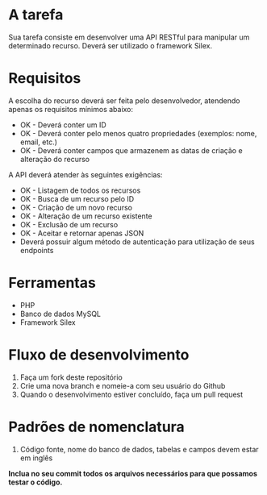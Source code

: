 # A tarefa
Sua tarefa consiste em desenvolver uma API RESTful para manipular um determinado recurso. Deverá ser utilizado o framework Silex.

# Requisitos
A escolha do recurso deverá ser feita pelo desenvolvedor, atendendo apenas os requisitos mínimos abaixo:

* OK - Deverá conter um ID
* OK - Deverá conter pelo menos quatro propriedades (exemplos: nome, email, etc.)
* OK - Deverá conter campos que armazenem as datas de criação e alteração do recurso

A API deverá atender às seguintes exigências:

* OK - Listagem de todos os recursos
* OK - Busca de um recurso pelo ID
* OK - Criação de um novo recurso
* OK - Alteração de um recurso existente
* OK - Exclusão de um recurso
* OK - Aceitar e retornar apenas JSON
* Deverá possuir algum método de autenticação para utilização de seus endpoints

# Ferramentas
* PHP
* Banco de dados MySQL
* Framework Silex

# Fluxo de desenvolvimento
1. Faça um fork deste repositório
2. Crie uma nova branch e nomeie-a com seu usuário do Github
3. Quando o desenvolvimento estiver concluído, faça um pull request

# Padrões de nomenclatura
1. Código fonte, nome do banco de dados, tabelas e campos devem estar em inglês

**Inclua no seu commit todos os arquivos necessários para que possamos testar o código.**
